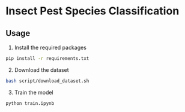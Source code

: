 # Insect Pest Species Classification

## Usage
1. Install the required packages
```bash
pip install -r requirements.txt
```

2. Download the dataset
```bash
bash script/download_dataset.sh
```

3. Train the model
```bash
python train.ipynb
```